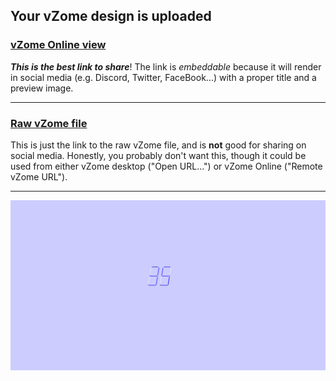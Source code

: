 ## Your vZome design is uploaded

### [vZome Online view][embed]

***This is the best link to share***!  The link is *embeddable* because it will render in social media (e.g. Discord, Twitter, FaceBook...) with a proper title and a preview image.

---

### [Raw vZome file][raw]

This is just the link to the raw vZome file, and is **not** good for
sharing on social media.
Honestly, you probably don't want this, though it could be used from either
vZome desktop ("Open URL...") or vZome Online ("Remote vZome URL").

---

![Image](<flag.png>)


[embed]: <https://vzome.com/app/embed.py?url=https://raw.githubusercontent.com/ThynStyx/vzome-sharing/main/2021/07/23/19-02-38-flag/flag.vZome>
[raw]: <https://raw.githubusercontent.com/ThynStyx/vzome-sharing/main/2021/07/23/19-02-38-flag/flag.vZome>
